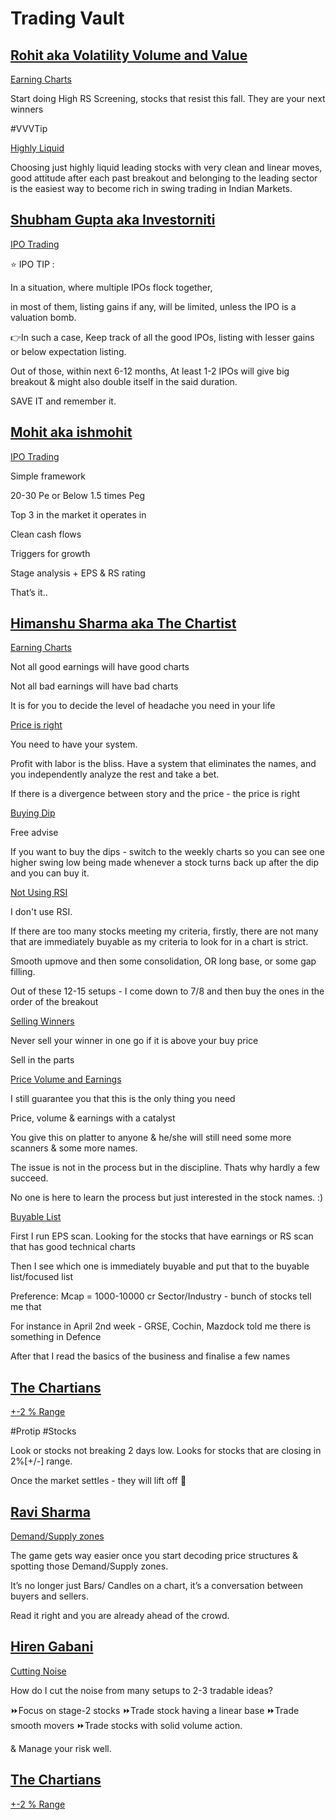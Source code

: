 # **Trading Vault**

## [Rohit aka Volatility Volume and Value](https://x.com/_chartitude)

[Earning Charts](https://x.com/VVVStockAnalyst/status/1933178361918222553)

Start doing High RS Screening, stocks that resist this fall. They are your next winners

#VVVTip

[Highly Liquid](https://x.com/VVVStockAnalyst/status/1931288884794753533)

Choosing just highly liquid leading stocks with very clean and linear moves, good attitude after each past breakout and belonging to the leading sector is the easiest way to become rich in swing trading in Indian Markets.


## [Shubham Gupta aka Investorniti](https://x.com/investorniti)
[IPO Trading](https://x.com/investorniti/status/1937081329822093519)

⭐️ IPO TIP :

In a situation,
where multiple IPOs flock together,

in most of them, listing gains if any, will be limited, unless the IPO is a valuation bomb.

👉In such a case,
Keep track of all the good IPOs, listing with lesser gains or below expectation listing.

Out of those, within next 6-12 months,
At least 1-2 IPOs will give big breakout & might also double itself in the said duration.

SAVE IT and remember it.


## [Mohit aka ishmohit](https://x.com/ishmohit1)
[IPO Trading](https://x.com/ishmohit1/status/1936438214367346723)

Simple framework

20-30 Pe or
Below 1.5 times Peg

Top 3 in the market it operates in

Clean cash flows

Triggers for growth

Stage analysis + EPS & RS rating

That’s it..


## [Himanshu Sharma aka The Chartist](https://x.com/_chartitude)
[Earning Charts](https://x.com/_chartitude/status/1936225795011494333)

Not all good earnings will have good charts

Not all bad earnings will have bad charts

It is for you to decide the level of headache you need in your life

[Price is right](https://x.com/_chartitude/status/1936229630584988127)

You need to have your system.

Profit with labor is the bliss. Have a system that eliminates the names, and you independently analyze the rest and take a bet.

If there is a divergence between story and the price - the price is right


[Buying Dip](https://x.com/_chartitude/status/1933365984007500001)

Free advise

If you want to buy the dips - switch to the weekly charts so you can see one higher swing low being made whenever a stock turns back up after the dip and you can buy it.

[Not Using RSI](https://x.com/_chartitude/status/19326344201646370660)

I don't use RSI.

If there are too many stocks meeting my criteria, firstly, there are not many that are immediately buyable as my criteria to look for in a chart is strict.

Smooth upmove and then some consolidation, OR long base, or some gap filling.

Out of these 12-15 setups - I come down to 7/8 and then buy the ones in the order of the breakout

[Selling Winners](https://x.com/_chartitude/status/1932448173060165847)

Never sell your winner in one go if it is above your buy price

Sell in the parts

[Price Volume and Earnings](https://x.com/_chartitude/status/1931294280208777473)

I still guarantee you that this is the only thing you need

Price, volume & earnings with a catalyst

You give this on platter to anyone & he/she will still need some more scanners & some more names.

The issue is not in the process but in the discipline. Thats why hardly a few succeed.

No one is here to learn the process but just interested in the stock names. :)

[Buyable List](https://x.com/_chartitude/status/1931337683059568904)

First I run EPS scan. Looking for the stocks that have earnings or RS scan that has good technical charts

Then I see which one is immediately buyable and put that to the buyable list/focused list

Preference: Mcap = 1000-10000 cr
Sector/Industry - bunch of stocks tell me that

For instance in April 2nd week - GRSE, Cochin, Mazdock told me there is something in Defence

After that I read the basics of the business and finalise a few names

## [The Chartians](https://x.com/chartians)
[+-2 % Range](https://x.com/chartians/status/1933079422862819626)

#Protip #Stocks

Look or stocks not breaking 2 days low.
Looks for stocks that are closing in 2%[+/-] range.

Once the market settles - they will lift off 💚


## [Ravi Sharma](https://x.com/StocksNerd)
[Demand/Supply zones](https://x.com/StocksNerd/status/1933029111561130200)

The game gets way easier once you start decoding price structures & spotting those Demand/Supply zones.

It’s no longer just Bars/ Candles on a chart, it’s a conversation between buyers and sellers.

Read it right and you are already ahead of the crowd.


## [Hiren Gabani](https://x.com/Hirengabani23)
[Cutting Noise](https://x.com/Hirengabani23/status/1932028633356312885)

How do I cut the noise from many setups to 2-3 tradable ideas?

⏩Focus on stage-2 stocks
⏩Trade stock having a linear base
⏩Trade smooth movers
⏩Trade stocks with solid volume action.

& Manage your risk well.

## [The Chartians](https://x.com/chartians)
[+-2 % Range](https://x.com/chartians/status/1933079422862819626)

